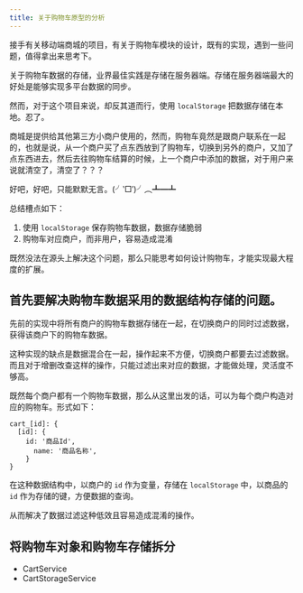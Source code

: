 ```yaml
---
title: 关于购物车原型的分析
---
```


接手有关移动端商城的项目，有关于购物车模块的设计，既有的实现，遇到一些问题，值得拿出来思考下。

关于购物车数据的存储，业界最佳实践是存储在服务器端。存储在服务器端最大的好处是能够实现多平台数据的同步。

然而，对于这个项目来说，却反其道而行，使用 `localStorage` 把数据存储在本地。忍了。

商城是提供给其他第三方小商户使用的，然而，购物车竟然是跟商户联系在一起的，也就是说，从一个商户买了点东西放到了购物车，切换到另外的商户，又加了点东西进去，然后去往购物车结算的时候，上一个商户中添加的数据，对于用户来说就清空了，清空了？？？

好吧，好吧，只能默默无言。(╯‵□′)╯︵┻━┻

总结槽点如下：

1. 使用 `localStorage` 保存购物车数据，数据存储脆弱
2. 购物车对应商户，而非用户，容易造成混淆

既然没法在源头上解决这个问题，那么只能思考如何设计购物车，才能实现最大程度的扩展。

## 首先要解决购物车数据采用的数据结构存储的问题。

先前的实现中将所有商户的购物车数据存储在一起，在切换商户的同时过滤数据，获得该商户下的购物车数据。

这种实现的缺点是数据混合在一起，操作起来不方便，切换商户都要去过滤数据。而且对于增删改查这样的操作，只能过滤出来对应的数据，才能做处理，灵活度不够高。

既然每个商户都有一个购物车数据，那么从这里出发的话，可以为每个商户构造对应的购物车。形式如下：

    cart_[id]: {
      [id]: {
        id: '商品Id',
		  name: '商品名称',
		}
    }


在这种数据结构中，以商户的 `id` 作为变量，存储在 `localStorage` 中，以商品的 `id` 作为存储的键，方便数据的查询。

从而解决了数据过滤这种低效且容易造成混淆的操作。

## 将购物车对象和购物车存储拆分

* CartService
* CartStorageService

